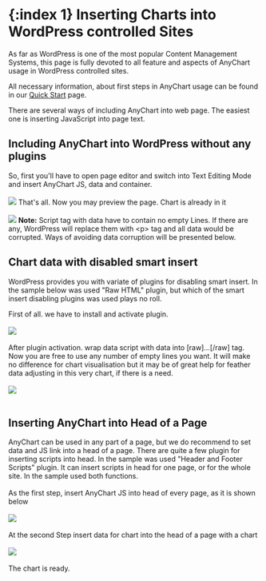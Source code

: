 {:index 1}
Inserting Charts into WordPress controlled Sites 
===========
  
As far as WordPress is one of the most popular Content Management Systems, this page is fully devoted to all feature and aspects of AnyChart usage in WordPress controlled sites.

All necessary information, about first steps in AnyChart usage can be found in our [Quick Start](./Quick_Start) page.

There are several ways of including AnyChart into web page. The easiest one is inserting JavaScript into page text. 

## Including AnyChart into WordPress without any plugins

So, first you'll have to open page editor and switch into Text Editing Mode and insert AnyChart JS, data and container.
<br/><br/>
![](http://cdn.anychart.com/images/wordpress/no_plugins.png)
That's all. Now you may preview the page. Chart is already in it
<br/><br/>
![](http://cdn.anychart.com/images/wordpress/preview.png)
**Note:** Script tag with data have to contain no empty Lines. If there are any, WordPress will replace them with \<p> tag and all data would be corrupted. Ways of avoiding data corruption will be presented below.
 
## Chart data with disabled smart insert

WordPress provides you with variate of plugins for disabling smart insert. In the sample below was used "Raw HTML" plugin, but which of the smart insert disabling plugins was used plays no roll.

First of all. we have to install and activate plugin.
<br/><br/>
![](http://cdn.anychart.com/images/wordpress/pluging_activation.png)
<br/><br/>
After plugin activation. wrap data script with data into \[raw]...\[/raw] tag. Now you are free to use any number of empty lines you want. It will make no difference for chart visualisation but it may be of great help for feather data adjusting in this very chart, if there is a need.
<br/><br/>
![](http://cdn.anychart.com/images/wordpress/raw_html.png)
<br/><br/>
## Inserting AnyChart into Head of a Page

AnyChart can be used in any part of a page, but we do recommend to set data and JS link into a head of a page. There are quite a few plugin for inserting scripts into head. In the sample was used "Header and Footer Scripts" plugin. It can insert scripts in head for one page, or for the whole site. In the sample used both functions.
<br/><br/>
As the first step, insert AnyChart JS into head of every page, as it is shown below
<br/><br/>
![](http://cdn.anychart.com/images/wordpress/header_plugin.png)
<br/><br/>
At the second Step insert data for chart into the head of a page with a chart 
<br/><br/>
![](http://cdn.anychart.com/images/wordpress/header_script.png)
<br/><br/>
The chart is ready.